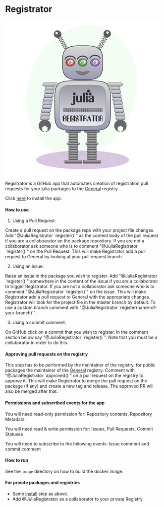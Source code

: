 # Registrator

!["amelia robot logo"](graphics/logo.png)

Registrator is a GitHub app that automates creation of registration pull requests for your julia packages to the [General](https://github.com/JuliaRegistries/General) registry.

Click [here](https://github.com/apps/registratortest/installations/new) to install the app.

#### How to use

1) Using a Pull Request:

Create a pull request on the package repo with your project file changes. Add "@JuliaRegistrator \`register()\`" as the content body of the pull request if you are a collaboarator on the package repository. If you are not a collaborator ask someone who is to comment "@JuliaRegistrator \`register()\`" on the Pull Request. This will make Registrator add a pull request to General by looking at your pull request branch.

2) Using an issue:

Raise an issue in the package you wish to register. Add "@JuliaRegistrator \`register()\`" somewhere in the content of the issue if you are a collaborator to trigger Registrator. If you are not a collaborator ask someone who is to comment "@JuliaRegistrator \`register()\`" on the issue. This will make Registrator add a pull request to General with the appropriate changes. Registrator will look for the project file in the master branch by default. To use a custom branch comment with "@JuliaRegistrator \`register(name-of-your-branch)\`".

3) Using a commit comment:

On GitHub click on a commit that you wish to register. In the comment section below say "@JuliaRegistrator \`register()\`". Note that you must be a collaborator in order to do this.

#### Approving pull requests on the registry

This step has to be performed by the maintainer of the registry, for public packages the maintainer of the [General](https://github.com/JuliaRegistries/General) registry. Comment with "@JuliaRegistrator \`approved()\`" on a pull request on the registry to approve it. This will make Registrator to merge the pull request on the package (if any) and create a new tag and release. The approved PR will also be merged after that.

#### Permissions and subscribed events for the app

You will need read-only permission for: Repository contents, Repository Metadata

You will need read & write permission for: Issues, Pull Requests, Commit Statuses

You will need to subscribe to the following events: Issue comment and commit comment

#### How to run

See the `image` directory on how to build the docker image.

#### For private packages and registries

* Same [install](https://github.com/apps/registratortest/installations/new) step as above.
* Add @JuliaRegistrator as a collaborator to your private Registry
